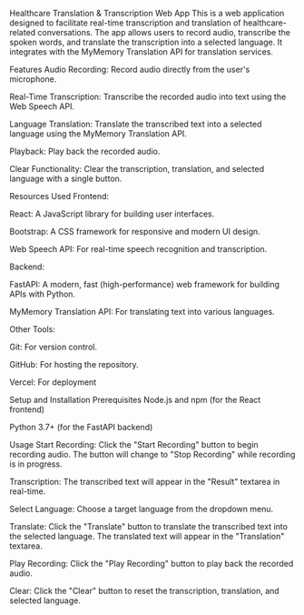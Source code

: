 Healthcare Translation & Transcription Web App
This is a web application designed to facilitate real-time transcription and translation of healthcare-related conversations. The app allows users to record audio, transcribe the spoken words, and translate the transcription into a selected language. It integrates with the MyMemory Translation API for translation services.

Features
Audio Recording: Record audio directly from the user's microphone.

Real-Time Transcription: Transcribe the recorded audio into text using the Web Speech API.

Language Translation: Translate the transcribed text into a selected language using the MyMemory Translation API.

Playback: Play back the recorded audio.

Clear Functionality: Clear the transcription, translation, and selected language with a single button.

Resources Used
Frontend:

React: A JavaScript library for building user interfaces.

Bootstrap: A CSS framework for responsive and modern UI design.

Web Speech API: For real-time speech recognition and transcription.

Backend:

FastAPI: A modern, fast (high-performance) web framework for building APIs with Python.

MyMemory Translation API: For translating text into various languages.

Other Tools:

Git: For version control.

GitHub: For hosting the repository.

Vercel: For deployment

Setup and Installation
Prerequisites
Node.js and npm (for the React frontend)

Python 3.7+ (for the FastAPI backend)

Usage
Start Recording: Click the "Start Recording" button to begin recording audio. The button will change to "Stop Recording" while recording is in progress.

Transcription: The transcribed text will appear in the "Result" textarea in real-time.

Select Language: Choose a target language from the dropdown menu.

Translate: Click the "Translate" button to translate the transcribed text into the selected language. The translated text will appear in the "Translation" textarea.

Play Recording: Click the "Play Recording" button to play back the recorded audio.

Clear: Click the "Clear" button to reset the transcription, translation, and selected language.
